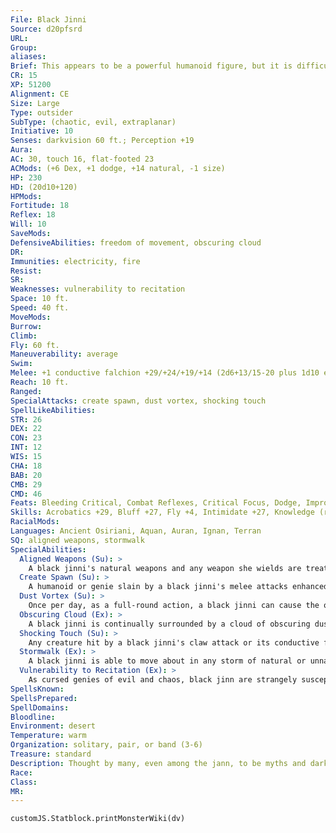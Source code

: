 ```yaml
---
File: Black Jinni
Source: d20pfsrd
URL: 
Group: 
aliases: 
Brief: This appears to be a powerful humanoid figure, but it is difficult to make out due to the cloud of obscuring dust that perpetually hangs around it. The faint howl of winds and the smell of the deep desert seems to linger in its presence. It has recognizable features such as arms and legs, but they seem somehow wrong and out of proportion.
CR: 15
XP: 51200
Alignment: CE
Size: Large
Type: outsider
SubType: (chaotic, evil, extraplanar)
Initiative: 10
Senses: darkvision 60 ft.; Perception +19
Aura: 
AC: 30, touch 16, flat-footed 23
ACMods: (+6 Dex, +1 dodge, +14 natural, -1 size)
HP: 230
HD: (20d10+120)
HPMods: 
Fortitude: 18
Reflex: 18
Will: 10
SaveMods: 
DefensiveAbilities: freedom of movement, obscuring cloud
DR: 
Immunities: electricity, fire
Resist: 
SR: 
Weaknesses: vulnerability to recitation
Space: 10 ft.
Speed: 40 ft.
MoveMods: 
Burrow: 
Climb: 
Fly: 60 ft.
Maneuverability: average
Swim: 
Melee: +1 conductive falchion +29/+24/+19/+14 (2d6+13/15-20 plus 1d10 electricity), gore +22 (2d8+4) or   2 claws +27 (2d6+8), gore +27 (2d8+8)
Reach: 10 ft.
Ranged: 
SpecialAttacks: create spawn, dust vortex, shocking touch
SpellLikeAbilities: 
STR: 26
DEX: 22
CON: 23
INT: 12
WIS: 15
CHA: 18
BAB: 20
CMB: 29
CMD: 46
Feats: Bleeding Critical, Combat Reflexes, Critical Focus, Dodge, Improved Critical (falchion), Improved Initiative, Iron Will, Mobility, Spring Attack, Weapon Focus (falchion)
Skills: Acrobatics +29, Bluff +27, Fly +4, Intimidate +27, Knowledge (religion) +24, Perception +25, Sense Motive +25, Stealth +25 (+33 in storms or clouds)
RacialMods: 
Languages: Ancient Osiriani, Aquan, Auran, Ignan, Terran
SQ: aligned weapons, stormwalk
SpecialAbilities:
  Aligned Weapons (Su): >
    A black jinni's natural weapons and any weapon she wields are treated as chaotic and evil for the purposes of overcoming damage reduction.
  Create Spawn (Su): >
    A humanoid or genie slain by a black jinni's melee attacks enhanced by her shocking touch rises 1d4 rounds later as an undead spawn. Humans rise as zombies, jann rise as ghuls (Pathfinder RPG Bestiary 3 125), and djinn, efreet, shaitans, and marids rise as great ghuls (see page 51). Any spawn created by a black jinni are under her control.
  Dust Vortex (Su): >
    Once per day, as a full-round action, a black jinni can cause the obscuring cloud that surrounds her to become a vortex of electrically charged dust. This vortex is 20 feet high and radiates to a range of 30 feet, with the black jinni at the vortex's center. The winds within this area are considered a windstorm (Core Rulebook 439). Creatures within the vortex that would normally be blown away are instead drawn toward the center to a square adjacent to the black jinni. A creature that ends its turn within the dust vortex takes 10d6 points of electricity damage (Reflex DC 23 half). Once the dust vortex is created, it remains stationary, allowing the black jinni to move around in it or even leave it. The vortex remains in place for 1d6 rounds, or until the black jinni dismisses it as a move action. The save DC is Constitution-based.
  Obscuring Cloud (Ex): >
    A black jinni is continually surrounded by a cloud of obscuring dust and scouring wind. This cloud gives her a +8 racial bonus on Stealth checks while within a sandstorm or other area of blowing dust. In addition, a black jinni has concealment (20% miss chance) while the cloud is in effect. Any strong (or stronger) wind can suppress the obscuring cloud as long as the wind persists.
  Shocking Touch (Su): >
    Any creature hit by a black jinni's claw attack or its conductive falchion takes an additional 1d10 points of electricity damage-on a critical hit, this additional electricity damage increases to 2d10 points of damage and the creature must succeed at a DC 23 Fortitude save or the electricity lingers on its body, dealing an additional 1d10 points of electricity damage each round on the start of the victim's turn for 1d6 additional rounds. Immersion in any liquid ends this ongoing damage, as does contact with a metal object of at least Medium or larger size that is in contact with the ground. The save DC is Constitution-based.
  Stormwalk (Ex): >
    A black jinni is able to move about in any storm of natural or unnatural origin of hurricane velocity or less without suffering any of its effects.
  Vulnerability to Recitation (Ex): >
    As cursed genies of evil and chaos, black jinn are strangely susceptible to recitations of certain holy tracts belonging to good or lawful deities or philosophies. These include the spells dictum and holy word, but also forceful recitations of nonmagical holy sermonizing. If a cleric or paladin of a lawful or good deity succeeds at an opposed Knowledge (religion) check against a black jinni's Knowledge (religion) check as a standard action, the black jinni must succeed at a DC 20 Fortitude save or be instantly destroyed, leaving behind only a small spot of charred ash. If this save is successful, the black jinni instead takes 5d6 points of damage. Unlike most black jinn, though, Agazuberi is particularly patient and accepting of such recitations-she gains a +4 bonus on her Fortitude saves and Knowledge (religion) checks when reacting to this weakness.
SpellsKnown: 
SpellsPrepared: 
SpellDomains: 
Bloodline: 
Environment: desert
Temperature: warm
Organization: solitary, pair, or band (3-6)
Treasure: standard
Description: Thought by many, even among the jann, to be myths and dark legends, the black jinn are an accursed and forgotten tribe of genies. Bearers of ill will and bringers of destruction upon both mortals and their own kind, these hateful creatures are possessed by madness and a drive to call down ruin upon any who intrude upon their desolate sanctums. The few black jinn encountered on the Material Plane are thought of as terrors of the deep desert, arriving in sudden sandstorms, brilliant with electrical fury, and disappearing just as quickly to leave behind no trace of lost comrades, or merely leaving corpses, charred or glazed in molten glass. Largely, black jinn are creatures of myth and legend, but a handful of mortals know the terrible truth - which few live long enough to tell. Although typically surrounded by a cloud of dust, black jinn appear more fiendish than other genies. A cursed creature, they do not constitute a true race of jann, but rather a bloodline so corrupt as to no longer be considered part of this proud race. A black jinni stands 12 feet tall and can weigh as much 1,200 pounds, its body being mostly comprised of soot, dust, and foul smoke.
Race: 
Class: 
MR: 
---
```

```dataviewjs
customJS.Statblock.printMonsterWiki(dv)
```

